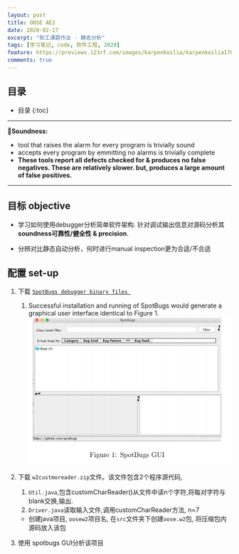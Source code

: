 ```yaml
---
layout: post
title: OOSE AE2
date: 2020-02-17
excerpt: "软工课题作业 - 静态分析"
tags: [学习笔记, code, 软件工程, 2020]
feature: https://previews.123rf.com/images/karpenkoilia/karpenkoilia1709/karpenkoilia170900117/86423976-modern-line-web-concept-for-programming-linear-web-banner-for-coding-.jpg
comments: true
---
```


## 目录

* 目录
{:toc}

---

🍬**Soundness:**
- tool that raises the alarm for every program is trivially sound
- accepts every program by emmitting no alarms is trivially complete
- **These tools report all defects checked for & produces no false negatives. These are relatively slower. but, produces a large amount of false positives.**


---

## 目标 objective

- 学习如何使用debugger分析简单软件架构. 针对调试输出信息对源码分析其**soundness可靠性/健全性 & precision**.

- 分辨对比静态自动分析，何时进行manual inspection更为合适/不合适

## 配置 set-up

1. 下载 <a href="https://spotbugs.readthedocs.io/en/latest/">``SpotBugs debugger binary files ``</a>
   1. Successful installation and running of SpotBugs would generate
a graphical user interface identical to Figure 1.![](/static/2020-02-19-15-53-51.png)

2. 下载 ``w2custmoreader.zip``文件。该文件包含2个程序源代码, 
   1. ``Util.java``,包含customCharReader()从文件中读n个字符,将每对字符与blank交换,输出. 
   2. ``Driver.java``读取输入文件,调用customCharReader方法, n=7
   - 创建java项目, ``oosew2``项目名, 在``src``文件夹下创建``oose.w2``包, 将压缩包内源码放入该包

3. 使用 spotbugs GUI分析该项目